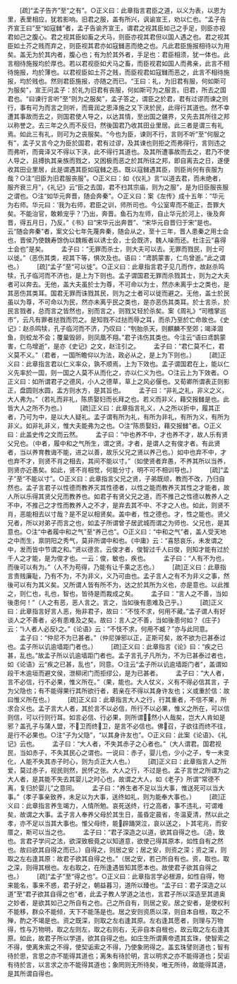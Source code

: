 <!-- { "loadSidebar": true } -->
　　[疏]“孟子告齐”至“之有”。○正义曰：此章指言君臣之道，以义为表，以恩为里，表里相应，犹若影响。旧君之服，盖有所兴，讽谕宣王，劝以仁也。“孟子告齐宣王曰”至“如寇雠”者，孟子告谕齐宣王，谓君之视其臣如己之手足，则臣亦视君如己之腹心。君之视其臣如畜之犬马，则臣亦视其君但以国人遇之也。君之视其臣如土芥之贱而弃之，则臣视其君亦如寇雠恶而绝之也。凡此君臣施报相待以为用矣。盖无为於其内者，腹心也；有为於其外者，手足也：君臣相须，犹一体也。此言相待施报均於厚也。若以君视臣如犬马之畜，而臣视君如国人而弗亲，此言不相待施报，均於薄也。以君视臣如土芥之贱，而臣视君如寇雠而恶之，此言不相待施报，均於贱也。然则君臣施报，亦随之而已。“王曰：礼，为旧君有服，何如斯可为服矣”，宣王问孟子：於礼为旧君有丧服，何如斯可为之服言。旧君，所去之国君也。“曰谏行言听”至“则为之服矣”，孟子答之，谓臣之於君，君有过谬而谏之则行，事有可为而言之则听，而膏润之恩泽施之又下浃於民，此得行其道也。然不幸遭其事故而去之，则国君使人导之，以达其情，至出国之疆界，又先去其所往之邦以称誉之。去三年之久而不反归，然後国君乃收其田业里居。此三者是谓三有礼焉。如此三有礼，则可为之丧服矣。“今也为臣，谏则不行，言则不听”至“何服之有”，孟子又言今之为臣於国君，君有过谬，及其谏也则拒之而弗得行，言则违之而弗听，而膏泽又不得以下浃，此不得行其道也。及其所遭事故而去之，君乃不使人导之，且搏执其亲族而戮之，又困极而恶之於其所往之邦，即自离去之日，遂便收其田业里居，此是谓遇其臣如寇雠之恶。既以寇雠遇其臣，则臣尚何有丧服为哉？○注“旧臣为旧君服丧服”。○正义曰：如《仪礼》言“以道去君，而未绝者，服齐衰三月”，《礼记》云“臣之去国，君不扫其宗庙，则为之服”，是为旧臣服丧服之谓也。○注“如华元奔晋，随会奔秦”。○正义曰：案《左传》成十五年：“华元为右师。华元曰：‘我为右师，君臣之训，师所司也。今公室卑而不能正，吾罪大矣。不能治官，敢赖宠乎？’乃出，奔晋。鱼石为左师，自止华元於河上，後及奔晋，得五月日，乃反。”《书》曰“宋华元出奔晋”、“宋华元自晋归于宋”是也。云“随会奔秦”者，案文公七年先蔑奔秦，随会从之，至十三年，晋人患秦之用士会也，晋侯乃使魏寿馀伪以魏叛者以诱士会，士会既济，魏人噪而还。杜注云“喜得士会也”是矣。
　　孟子曰：“无罪而杀士，则大夫可以去。无罪而戮民，则士可以徙。”（恶伤其类，视其下等，惧次及也。语曰：“鸢鹊蒙害，仁鸟曾逝。”此之谓也。）
　　[疏]“孟子”至“可以徙”。○正义曰：此章指言君子见几而作，故赵杀鸣犊，孔子临河而不济也，是上为下则也。孟子谓国君无罪而杀戮其士，则为之大夫者可以奔去。无他，盖大夫虽於士为尊，不可命以为士，然亦未离乎士之类也，是其恶伤其类耳。国君无罪而诛戮其民，则为之士者可以徙而避之。无他，盖士於民虽以为尊，不可命以为民，然亦未离乎民之类也，是亦恶伤其类耳。於士言杀，於民言戮者，总而言之皆然也，别而言之，则戮又轻於杀矣。案《周礼》“司稽掌巡市”，云凡有罪者挞戮而罚之。是知戮不过挞而辱之耳，而杀乃至於亡命故也。《史记》：赵杀鸣犊，孔子临河而不济，乃叹曰：“刳胎杀天，则麒麟不至郊；竭泽涸鱼，则蛟龙不会；覆巢毁卵，则凤凰不翔。”君子讳伤其类也。今注云“语曰鸢鹊蒙害，仁鸟增逝”，是亦《史记》之文，赵注引之。
　　孟子曰：“君仁莫不仁，君义莫不义。”（君者，一国所瞻仰以为法，政必从之，是上为下则也。）
　　[疏]正义曰：此章指言君以仁义率众，孰不顺焉，上为下效也。孟子谓国君在上，能以仁义先率於一国，则一国之人莫不从而化之，亦以仁义为也。○注云上为下效者。○正义曰：如所谓君子之德风，小人之德草，草上之风必偃也。又荀卿所谓表正则影正，盘圆则水圆，盂方则水方，是其旨也。
　　孟子曰：“非礼之礼，非义之义，大人弗为。”（若礼而非礼，陈质娶妇而长拜之也。若义而非义，藉交报雠是也。此皆大人之所不为也。）
　　[疏]正义曰：此章指言礼义，人之所以折中，履其正者，乃可为中，是以大人疑礼。孟子谓有所为礼，有所为非礼，有所为义，有所为非义。如非礼非义，惟大夫能弗为之也。○注“陈质娶妇，藉交报雠”者。○正义曰：此盖史传之文而云然。
　　孟子曰：“中也养不中，才也养不才，故人乐有贤父兄也。（中者，履中和之气所生，谓之贤。才者，是谓人之有俊才者。有此贤者，当以养育教诲不能，进之以善，故乐父兄之贤以养己也。）如中也弃不中，才也弃不才，则贤不肖之相去，其间不能以寸。”（如使贤者弃愚，不养其所以当养，则贤亦近愚矣。如此，贤不肖相觉，何能分寸，明不可不相训导也。）
　　[疏]“孟子”至“不能以寸”。○正义曰：此章指言父兄之贤，子弟既顽，教而不改，乃归自然也。孟子言君子以性德而教养灭其性德者，以性之能而教养灭其性之才能者，故人所以乐得其贤父兄而教养也。如君子有贤父兄之道，而不推己之性德以教养人之不中，不推己之才性而教养人之不才，是弃去其不中、不才之人也。如此，则贤不肖，恶能相去以寸哉？是不足以相贤矣。盖中者，性之德也。才，性之能也。贤父兄者，所以对弟子而言之也，如孟子所谓曾子居武城而谓之为师也、父兄也，是其意也。○注“中者履中和之气”至“养己也”。○正义曰：“中和之气”者，盖人受天地之中而生，禀阴阳之秀气，莫非所谓中和也。《中庸》云：“喜怒哀乐，未发谓之中，发而皆中节谓之和。”贤以德言。云俊才者，俊智过千人曰俊，则知才能有过於千人之才能，是为俊才也。一云：俊，敏也，疾也。
　　孟子曰：“人有不为也，而後可以有为。”（人不为苟得，乃能有让千乘之志也。）
　　[疏]正义曰：此章指言贵贱廉耻，乃有不为，不为非义，义乃可由也。孟子言人之有不为非义之事，然後可以有为其义矣。又所谓人皆有所不为，达之於其所为义也，亦是意也。以此推之，则仁也，礼也，智也，皆待是而裁成之矣。
　　孟子曰：“言人之不善，当如後患何！”（人之有恶，恶人言之。言之，当如後有患难及己乎。）
　　[疏]正义曰：此章指言好言人恶，殆非君子，故曰：“不忮不求，何用不藏。”孟子谓人有好谈人之不善者，必有患难及之矣。故曰：言人之不善，当如後患何如？《庄子》云：“人者人必反之。”《论语》云：“不忮不求，何用不臧？”亦与此同意。
　　孟子曰：“仲尼不为已甚者。”（仲尼弹邪以正，正斯可矣，故不欲为已甚泰过也。孟子所以讥逾墙距门者也。）
　　[疏]正义曰：此章指言《论》曰：“疾之已甚，乱也。”故孟子所以讥逾墙距门者也。孟子言孔子凡所为，不为已甚泰过者也，如《论语》云“疾之已甚，乱也”，同意。○注云“孟子所以讥逾墙距门者”，盖谓如段干木逾垣而避文侯，泄柳闭门而拒缪公，是为已甚者。
　　孟子曰：“大人者，言不必信，行不必果，惟义所在。”（果，能也。大人仗义，义有不得必信其言，子为父隐也；有不能得果行其所欲行者，若亲在不得以其身许友也；义或重於信：故曰惟义所在也。）
　　[疏]正义曰：此章指言大人之行，行其重者，不信不果，所求合义也。孟子言大人者，其於言不以必信，所行不以必果，惟义之所在，可以信则信，可以行则行耳。如言必信、行必果，则所谓然小人哉矣，岂大人肯如是邪？盖孔子与蒲人盟，不卫而终卫，是言不必信也。佛召，子欲往而终不往，是行不必果也。○注“子为父隐”，“以其身许友也”。○正义曰：此案《论语》、《礼记》云也。
　　孟子曰：“大人者，不失其赤子之心者也。”（大人谓君。国君视民，当如赤子，不失其民心之谓也。一说曰：赤子，婴儿也，少小之子，专一未变化，人能不失其赤子时心，则为贞正大人也。）
　　[疏]正义曰：此章指言人之所爱，莫过赤子，视民则然，民怀之张。大人之行，不过是也。孟子言世之所谓为之大人者，是其能不失去其婴儿之时心也，故谓之大人，如《老子》所谓“常德不离，复归於婴儿”之意同。
　　孟子曰：“养生者不足以当大事，惟送死可以当大事。”（孝子事亲致养，未足以为大事，送终如礼，则为能奉大事也。）
　　[疏]正义曰：此章指言养生竭力，人情所勉。哀死送终，行之高者，事不违礼，可谓难矣，故谓之大事。孟子言人奉养父母於其生日，虽昏定晨省，冬温夏清，然以此之孝，亦不足以当其大事也。惟父母终，能辟踊哭泣，哀以送之，卜其宅兆，而安厝之，斯可以当之也。
　　孟子曰：“君子深造之以道，欲其自得之也。（造，致也。言君子学问之法，欲深致极竟之以知道意，欲使己得其原本，如性自有之然也。故曰欲其自得之而已。）自得之，则居之安；居之安，则资之深；资之深，则取之左右逢其原：故君子欲其自得之也。”（居之安，若己所自有也。资，取也。取之深，则得其根也。左右取之，在所逢遇皆知其愿本也。故使君子欲其自得之也。）
　　[疏]“孟子”至“得之也”。○正义曰：此章指言学必根源，如性自得，物来能名，事来不惑，君子好之，朝益暮习，道所以臻也。“孟子曰：君子深造之以道”至“君子欲其自得之也”者，此孟子教人学道之法也，言君子所以深造至其道奥之妙者，是欲其如己之所自有之也。己之所自有，则居之安。居之安者，是使权利不能移，群众不能倾，天下不能荡是也。居之安则资质以深，则自本自根，取之不殚，酌之不竭是也。资之既深，则取之左右逢其原。左右逢其愿者，则理与万物得，性与万物明，取之左则左，取之右则右，无非自本自根也，故云取之左右逢其原。如此，故君子所以学道，欲其自得之也。如庄生所谓黄帝遗其玄珠，使智索之不得，使离朱索之不得，使契诟索之不得，乃使象罔得之。盖玄珠譬则道也；智有待於思，言思之亦不能得其道也；离朱有待於明，言以明求之亦不能得道也；契诟有待於言，以言求之亦不能得其道也；象罔则无所待矣，唯无所待，故能得其道，是其所谓自得也。
